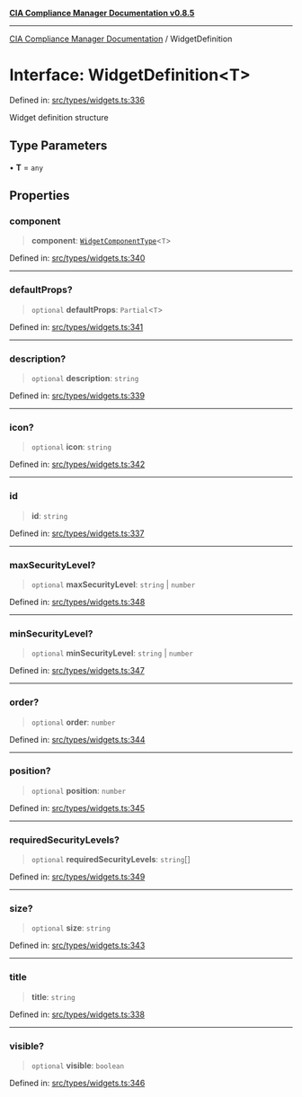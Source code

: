 [**CIA Compliance Manager Documentation v0.8.5**](../README.md)

***

[CIA Compliance Manager Documentation](../globals.md) / WidgetDefinition

# Interface: WidgetDefinition\<T\>

Defined in: [src/types/widgets.ts:336](https://github.com/Hack23/cia-compliance-manager/blob/eca22610f41e5f6b6c0cece88769b1ffbe9db4bd/src/types/widgets.ts#L336)

Widget definition structure

## Type Parameters

• **T** = `any`

## Properties

### component

> **component**: [`WidgetComponentType`](../type-aliases/WidgetComponentType.md)\<`T`\>

Defined in: [src/types/widgets.ts:340](https://github.com/Hack23/cia-compliance-manager/blob/eca22610f41e5f6b6c0cece88769b1ffbe9db4bd/src/types/widgets.ts#L340)

***

### defaultProps?

> `optional` **defaultProps**: `Partial`\<`T`\>

Defined in: [src/types/widgets.ts:341](https://github.com/Hack23/cia-compliance-manager/blob/eca22610f41e5f6b6c0cece88769b1ffbe9db4bd/src/types/widgets.ts#L341)

***

### description?

> `optional` **description**: `string`

Defined in: [src/types/widgets.ts:339](https://github.com/Hack23/cia-compliance-manager/blob/eca22610f41e5f6b6c0cece88769b1ffbe9db4bd/src/types/widgets.ts#L339)

***

### icon?

> `optional` **icon**: `string`

Defined in: [src/types/widgets.ts:342](https://github.com/Hack23/cia-compliance-manager/blob/eca22610f41e5f6b6c0cece88769b1ffbe9db4bd/src/types/widgets.ts#L342)

***

### id

> **id**: `string`

Defined in: [src/types/widgets.ts:337](https://github.com/Hack23/cia-compliance-manager/blob/eca22610f41e5f6b6c0cece88769b1ffbe9db4bd/src/types/widgets.ts#L337)

***

### maxSecurityLevel?

> `optional` **maxSecurityLevel**: `string` \| `number`

Defined in: [src/types/widgets.ts:348](https://github.com/Hack23/cia-compliance-manager/blob/eca22610f41e5f6b6c0cece88769b1ffbe9db4bd/src/types/widgets.ts#L348)

***

### minSecurityLevel?

> `optional` **minSecurityLevel**: `string` \| `number`

Defined in: [src/types/widgets.ts:347](https://github.com/Hack23/cia-compliance-manager/blob/eca22610f41e5f6b6c0cece88769b1ffbe9db4bd/src/types/widgets.ts#L347)

***

### order?

> `optional` **order**: `number`

Defined in: [src/types/widgets.ts:344](https://github.com/Hack23/cia-compliance-manager/blob/eca22610f41e5f6b6c0cece88769b1ffbe9db4bd/src/types/widgets.ts#L344)

***

### position?

> `optional` **position**: `number`

Defined in: [src/types/widgets.ts:345](https://github.com/Hack23/cia-compliance-manager/blob/eca22610f41e5f6b6c0cece88769b1ffbe9db4bd/src/types/widgets.ts#L345)

***

### requiredSecurityLevels?

> `optional` **requiredSecurityLevels**: `string`[]

Defined in: [src/types/widgets.ts:349](https://github.com/Hack23/cia-compliance-manager/blob/eca22610f41e5f6b6c0cece88769b1ffbe9db4bd/src/types/widgets.ts#L349)

***

### size?

> `optional` **size**: `string`

Defined in: [src/types/widgets.ts:343](https://github.com/Hack23/cia-compliance-manager/blob/eca22610f41e5f6b6c0cece88769b1ffbe9db4bd/src/types/widgets.ts#L343)

***

### title

> **title**: `string`

Defined in: [src/types/widgets.ts:338](https://github.com/Hack23/cia-compliance-manager/blob/eca22610f41e5f6b6c0cece88769b1ffbe9db4bd/src/types/widgets.ts#L338)

***

### visible?

> `optional` **visible**: `boolean`

Defined in: [src/types/widgets.ts:346](https://github.com/Hack23/cia-compliance-manager/blob/eca22610f41e5f6b6c0cece88769b1ffbe9db4bd/src/types/widgets.ts#L346)
